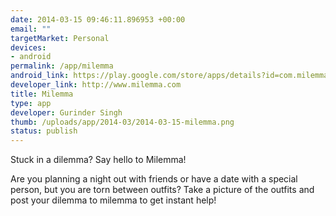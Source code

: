 ```yaml
--- 
date: 2014-03-15 09:46:11.896953 +00:00
email: ""
targetMarket: Personal
devices: 
- android
permalink: /app/milemma
android_link: https://play.google.com/store/apps/details?id=com.milemma
developer_link: http://www.milemma.com
title: Milemma
type: app
developer: Gurinder Singh
thumb: /uploads/app/2014-03/2014-03-15-milemma.png
status: publish
---
```




Stuck in a dilemma? Say hello to Milemma!

Are you planning a night out with friends or have a date
with a special person, but you are torn between outfits?
Take a picture of the outfits and post your dilemma to
milemma to get instant help!
